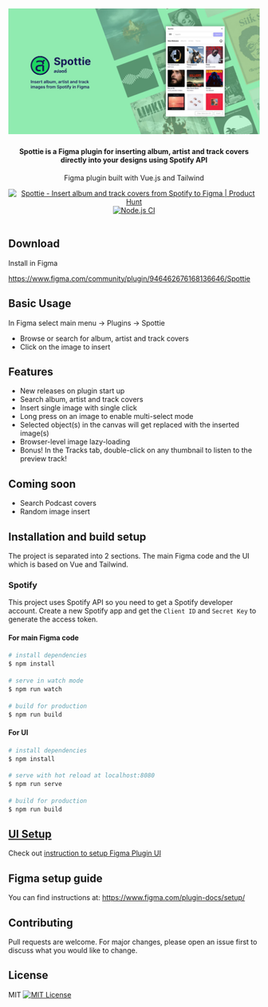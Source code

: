 <h1 align="center">
	<a href="https://github.com/nathakits/spottie-figma-plugin">
		<img src="assets/plugin-file-cover.jpg" alt="Spottie"/>
	</a>
</h1>

<h4 align="center">
  Spottie is a Figma plugin for inserting album, artist and track covers directly into your designs using Spotify API
</h4>

<p align="center">
  Figma plugin built with Vue.js and Tailwind
</p>

<div align="center">
  <a href="https://www.producthunt.com/posts/spottie?utm_source=badge-featured&utm_medium=badge&utm_souce=badge-spottie" target="_blank">
    <img src="https://api.producthunt.com/widgets/embed-image/v1/featured.svg?post_id=290475&theme=light" alt="Spottie - Insert album and track covers from Spotify to Figma | Product Hunt" style="width: 250px; height: 54px;" width="250" height="54" />
  </a>
  <a href="https://github.com/nathakits/spottie-figma-plugin/actions/workflows/node.js.yml">
    <img src="https://github.com/nathakits/spottie-figma-plugin/actions/workflows/node.js.yml/badge.svg?branch=master" alt="Node.js CI">
  </a>
</div>
<br>

## Download
Install in Figma

https://www.figma.com/community/plugin/946462676168136646/Spottie

## Basic Usage
In Figma select main menu -> Plugins -> Spottie

- Browse or search for album, artist and track covers
- Click on the image to insert

## Features
- New releases on plugin start up
- Search album, artist and track covers
- Insert single image with single click
- Long press on an image to enable multi-select mode
- Selected object(s) in the canvas will get replaced with the inserted image(s)
- Browser-level image lazy-loading
- Bonus! In the Tracks tab, double-click on any thumbnail to listen to the preview track!

## Coming soon
- Search Podcast covers
- Random image insert

## Installation and build setup
The project is separated into 2 sections. The main Figma code and the UI which is based on Vue and Tailwind.

### Spotify
This project uses Spotify API so you need to get a Spotify developer account.
Create a new Spotify app and get the `Client ID` and `Secret Key` to generate the access token.

#### For main Figma code
```bash
# install dependencies
$ npm install

# serve in watch mode
$ npm run watch

# build for production
$ npm run build
```

#### For UI
```bash
# install dependencies
$ npm install

# serve with hot reload at localhost:8080
$ npm run serve

# build for production
$ npm run build
```

## [UI Setup](UI/README.md)
Check out [instruction to setup Figma Plugin UI](UI/README.md)

## Figma setup guide
You can find instructions at: https://www.figma.com/plugin-docs/setup/

## Contributing
Pull requests are welcome. For major changes, please open an issue first to discuss what you would like to change.

## License
MIT [![MIT License](https://img.shields.io/badge/license-MIT-blue.svg?style=flat)](LICENSE)
